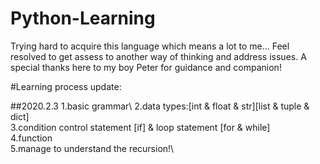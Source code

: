 # Python-Learning
Trying hard to acquire this language which means a lot to me...
Feel resolved to get assess to another way of thinking and address issues.
A special thanks here to my boy Peter for guidance and companion!

#Learning process update:

##2020.2.3 
1.basic grammar\ 
2.data types:[int & float & str][list & tuple & dict]\
3.condition control statement [if] & loop statement [for & while]\
4.function \
5.manage to understand the recursion!\
